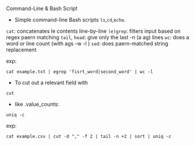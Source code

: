Command-Line & Bash Script

- Simple command-line Bash scripts ```ls```,```cd```,```echo```.


```cat```: concatenates le contents line-by-line
```(e)grep```: filters input based on regex paern matching
```tail```, ```head```: give only the last -n (a ag) lines
```wc```: does a word or line count (with ags -w -l )
```sed```: does paern-matched string replacement

exp:
```
cat example.txt | egrep 'fisrt_word|second_word' | wc -l
```

- To cut out a relevant field with
```
cut
```
- like .value_counts:
```
uniq -c
```

exp: 
```
cat example.csv | cut -d "," -f 2 | tail -n +2 | sort | uniq -c
```

